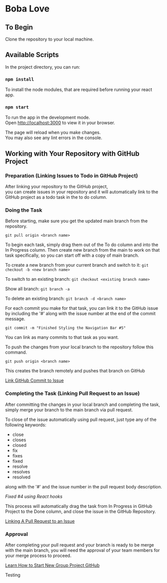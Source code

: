 # Boba Love

## To Begin

Clone the repository to your local machine.

## Available Scripts

In the project directory, you can run:

### `npm install`

To install the node modules, that are required before running your react app.

### `npm start`

To run the app in the development mode.\
Open [http://localhost:3000](http://localhost:3000) to view it in your browser.

The page will reload when you make changes.\
You may also see any lint errors in the console.

## Working with Your Repository with GitHub Project

### Preparation (Linking Issues to Todo in GitHub Project)

After linking your repository to the GitHub project,\
you can create issues in your repository and it will automatically link to the GitHub project as a todo task in the to do column.

### Doing the Task

Before starting, make sure you get the updated main branch from the repository.

`git pull origin <branch name>`

To begin each task, simply drag them out of the To do column and into the In Progress column. Then create new branch from the main to work on that task specifically, so you can start off with a copy of main branch.


To create a new branch from your current branch and switch to it: 
`git checkout -b <new branch name>` 

To switch to an existing branch: 
`git checkout <existing branch name>`

Show all branch:
`git branch -a `

To delete an existing branch:
`git branch -d <branch name>`

For each commit you make for that task, you can link it to the GitHub issue by including the '#' along with the issue number at the end of the commit message.

`git commit -m "Finished Styling the Navigation Bar #5"`

You can link as many commits to that task as you want.

To push the changes from your local branch to the repository follow this command.

`git push origin <branch name>`

This creates the branch remotely and pushes that branch on GitHub

[Link GitHub Commit to Issue](https://gitdailies.com/articles/link-github-commit-to-issue/)

### Completing the Task (Linking Pull Request to an Issue)

After committing the changes in your local branch and completing the task, simply merge your branch to the main branch via pull request. 

To close of the issue automatically using pull request, just type any of the following keywords:

- close
- closes
- closed
- fix
- fixes
- fixed
- resolve
- resolves
- resolved

along with the '#' and the issue number in the pull request body description.

*Fixed #4 using React hooks*

This process will automatically drag the task from In Progress in GitHub Project to the Done column, and close the issue in the GitHub Repository.

[Linking A Pull Request to an Issue](https://docs.github.com/en/issues/tracking-your-work-with-issues/linking-a-pull-request-to-an-issue)

### Approval

After completing your pull request and your branch is ready to be merge with the main branch, you will need the approval of your team members for your merge process to proceed.

[Learn How to Start New Group Project GitHub](https://www.digitalcrafts.com/blog/learn-how-start-new-group-project-github)

Testing